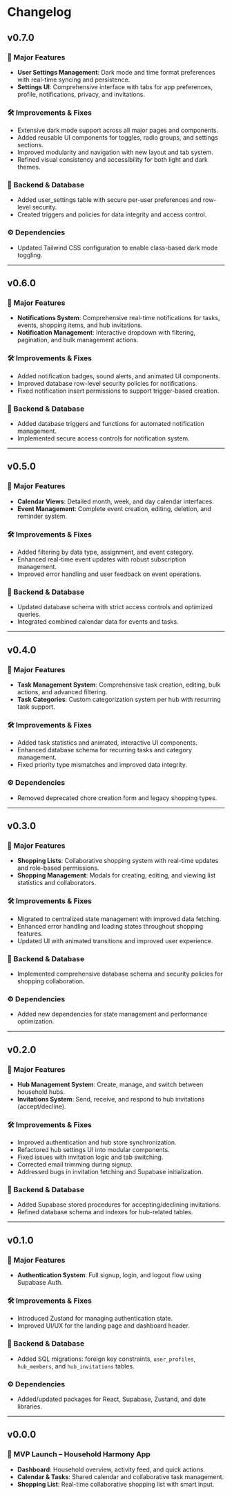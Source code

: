 # Changelog

## v0.7.0

### 🚀 Major Features

- **User Settings Management**: Dark mode and time format preferences with real-time syncing and persistence.
- **Settings UI**: Comprehensive interface with tabs for app preferences, profile, notifications, privacy, and invitations.

### 🛠 Improvements & Fixes

- Extensive dark mode support across all major pages and components.
- Added reusable UI components for toggles, radio groups, and settings sections.
- Improved modularity and navigation with new layout and tab system.
- Refined visual consistency and accessibility for both light and dark themes.

### 🧩 Backend & Database

- Added user_settings table with secure per-user preferences and row-level security.
- Created triggers and policies for data integrity and access control.

### ⚙️ Dependencies

- Updated Tailwind CSS configuration to enable class-based dark mode toggling.

---

## v0.6.0

### 🚀 Major Features

- **Notifications System**: Comprehensive real-time notifications for tasks, events, shopping items, and hub invitations.
- **Notification Management**: Interactive dropdown with filtering, pagination, and bulk management actions.

### 🛠 Improvements & Fixes

- Added notification badges, sound alerts, and animated UI components.
- Improved database row-level security policies for notifications.
- Fixed notification insert permissions to support trigger-based creation.

### 🧩 Backend & Database

- Added database triggers and functions for automated notification management.
- Implemented secure access controls for notification system.

---

## v0.5.0

### 🚀 Major Features

- **Calendar Views**: Detailed month, week, and day calendar interfaces.
- **Event Management**: Complete event creation, editing, deletion, and reminder system.

### 🛠 Improvements & Fixes

- Added filtering by data type, assignment, and event category.
- Enhanced real-time event updates with robust subscription management.
- Improved error handling and user feedback on event operations.

### 🧩 Backend & Database

- Updated database schema with strict access controls and optimized queries.
- Integrated combined calendar data for events and tasks.

---

## v0.4.0

### 🚀 Major Features

- **Task Management System**: Comprehensive task creation, editing, bulk actions, and advanced filtering.
- **Task Categories**: Custom categorization system per hub with recurring task support.

### 🛠 Improvements & Fixes

- Added task statistics and animated, interactive UI components.
- Enhanced database schema for recurring tasks and category management.
- Fixed priority type mismatches and improved data integrity.

### ⚙️ Dependencies

- Removed deprecated chore creation form and legacy shopping types.

---

## v0.3.0

### 🚀 Major Features

- **Shopping Lists**: Collaborative shopping system with real-time updates and role-based permissions.
- **Shopping Management**: Modals for creating, editing, and viewing list statistics and collaborators.

### 🛠 Improvements & Fixes

- Migrated to centralized state management with improved data fetching.
- Enhanced error handling and loading states throughout shopping features.
- Updated UI with animated transitions and improved user experience.

### 🧩 Backend & Database

- Implemented comprehensive database schema and security policies for shopping collaboration.

### ⚙️ Dependencies

- Added new dependencies for state management and performance optimization.

---

## v0.2.0

### 🚀 Major Features

- **Hub Management System**: Create, manage, and switch between household hubs.
- **Invitations System**: Send, receive, and respond to hub invitations (accept/decline).

### 🛠 Improvements & Fixes

- Improved authentication and hub store synchronization.
- Refactored hub settings UI into modular components.
- Fixed issues with invitation logic and tab switching.
- Corrected email trimming during signup.
- Addressed bugs in invitation fetching and Supabase initialization.

### 🧩 Backend & Database

- Added Supabase stored procedures for accepting/declining invitations.
- Refined database schema and indexes for hub-related tables.

---

## v0.1.0

### 🚀 Major Features

- **Authentication System**: Full signup, login, and logout flow using Supabase Auth.

### 🛠 Improvements & Fixes

- Introduced Zustand for managing authentication state.
- Improved UI/UX for the landing page and dashboard header.

### 🧩 Backend & Database

- Added SQL migrations: foreign key constraints, `user_profiles`, `hub_members`, and `hub_invitations` tables.

### ⚙️ Dependencies

- Added/updated packages for React, Supabase, Zustand, and date libraries.

---

## v0.0.0

### 🚀 MVP Launch – Household Harmony App

- **Dashboard**: Household overview, activity feed, and quick actions.
- **Calendar & Tasks**: Shared calendar and collaborative task management.
- **Shopping List**: Real-time collaborative shopping list with smart input.
